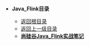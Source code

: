 * **Java_Flink目录**

    * [返回根目录](/README)
    * [返回上一级目录](../README)
    * [**尚硅谷Java_Flink实战笔记**](/study/BigData/Java_Flink/尚硅谷Java_Flink实战)
